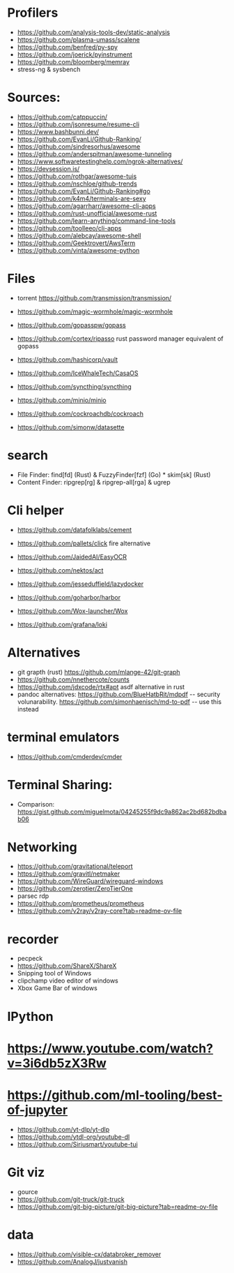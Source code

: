
# Profilers
* https://github.com/analysis-tools-dev/static-analysis
* https://github.com/plasma-umass/scalene
* https://github.com/benfred/py-spy
* https://github.com/joerick/pyinstrument
* https://github.com/bloomberg/memray
* stress-ng & sysbench

# Sources:
* https://github.com/catppuccin/
* https://github.com/jsonresume/resume-cli
* https://www.bashbunni.dev/
* https://github.com/EvanLi/Github-Ranking/
* https://github.com/sindresorhus/awesome
* https://github.com/anderspitman/awesome-tunneling
* https://www.softwaretestinghelp.com/ngrok-alternatives/
* https://devsession.is/
* https://github.com/rothgar/awesome-tuis
* https://github.com/nschloe/github-trends
* https://github.com/EvanLi/Github-Ranking#go
* https://github.com/k4m4/terminals-are-sexy
* https://github.com/agarrharr/awesome-cli-apps
* https://github.com/rust-unofficial/awesome-rust
* https://github.com/learn-anything/command-line-tools
* https://github.com/toolleeo/cli-apps
* https://github.com/alebcay/awesome-shell
* https://github.com/Geektrovert/AwsTerm
* https://github.com/vinta/awesome-python


# Files
* torrent https://github.com/transmission/transmission/
* https://github.com/magic-wormhole/magic-wormhole

* https://github.com/gopasspw/gopass
* https://github.com/cortex/ripasso rust password manager equivalent of gopass
* https://github.com/hashicorp/vault

* https://github.com/IceWhaleTech/CasaOS
* https://github.com/syncthing/syncthing

* https://github.com/minio/minio
* https://github.com/cockroachdb/cockroach
* https://github.com/simonw/datasette


# search
* File Finder: find[fd] (Rust) & FuzzyFinder[fzf] (Go) * skim[sk] (Rust)
* Content Finder: ripgrep[rg] & ripgrep-all[rga] & ugrep


# Cli helper
* https://github.com/datafolklabs/cement
* https://github.com/pallets/click fire alternative
* https://github.com/JaidedAI/EasyOCR
* https://github.com/nektos/act

* https://github.com/jesseduffield/lazydocker
* https://github.com/goharbor/harbor

* https://github.com/Wox-launcher/Wox
* https://github.com/grafana/loki

# Alternatives
* git grapth (rust) https://github.com/mlange-42/git-graph
* https://github.com/nnethercote/counts
* https://github.com/jdxcode/rtx#apt asdf alternative in rust
* pandoc alternatives: https://github.com/BlueHatbRit/mdpdf -- security volunarability. https://github.com/simonhaenisch/md-to-pdf  -- use this instead

# terminal emulators
* https://github.com/cmderdev/cmder

# Terminal Sharing: 
* Comparison: https://gist.github.com/miguelmota/04245255f9dc9a862ac2bd682bdbab06

# Networking
* https://github.com/gravitational/teleport
* https://github.com/gravitl/netmaker
* https://github.com/WireGuard/wireguard-windows
* https://github.com/zerotier/ZeroTierOne
* parsec rdp
* https://github.com/prometheus/prometheus
* https://github.com/v2ray/v2ray-core?tab=readme-ov-file

# recorder
* pecpeck
* https://github.com/ShareX/ShareX
* Snipping tool of Windows
* clipchamp video editor of windows
* Xbox Game Bar of windows

# IPython
# https://www.youtube.com/watch?v=3i6db5zX3Rw
# https://github.com/ml-tooling/best-of-jupyter
* https://github.com/yt-dlp/yt-dlp
* https://github.com/ytdl-org/youtube-dl
* https://github.com/Siriusmart/youtube-tui


# Git viz
* gource
* https://github.com/git-truck/git-truck
* https://github.com/git-big-picture/git-big-picture?tab=readme-ov-file

# data
* https://github.com/visible-cx/databroker_remover
* https://github.com/AnalogJ/justvanish
